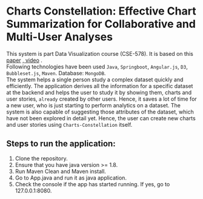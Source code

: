 # Charts Constellation: Effective Chart Summarization for Collaborative and Multi-User Analyses
This system is part Data Visualization course (CSE-578). It is based on this [paper](https://jeffjianzhao.bitbucket.io/papers/constellations.pdf) ,[ video](https://www.youtube.com/watch?v=2ltqB_hQc2A) .<br/>
Following technologies have been used `Java`, `Springboot`, `Angular.js`, `D3`, `Bubbleset.js`, `Maven`.
Database: `MongoDB`. <br/>
The system helps a single person study a complex dataset quickly and efficiently. The application derives all the information for a specific dataset at the backend and helps the user to study it by showing them, charts and user stories, `already` created by other users. Hence, it saves a lot of time for a new user, who is just starting to perform analytics on a dataset. The system is also capable of suggesting those attributes of the dataset, which have not been explored in detail yet. Hence, the user can create new charts and user stories using `Charts-Constellation` itself.


## Steps to run the application:
1. Clone the repository.
2. Ensure that you have java version >= 1.8.
3. Run Maven Clean and Maven install.
4. Go to App.java and run it as java application.
5. Check the console if the app has started running. If yes, go to 127.0.0.1:8080.
